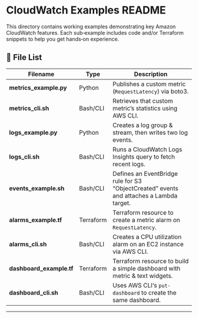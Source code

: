 # CloudWatch Examples README

This directory contains working examples demonstrating key Amazon CloudWatch features. Each sub‐example includes code and/or Terraform snippets to help you get hands‐on experience.

## 📂 File List

| Filename                  | Type       | Description                                                   |
|---------------------------|------------|---------------------------------------------------------------|
| **metrics_example.py**    | Python     | Publishes a custom metric (`RequestLatency`) via boto3.       |
| **metrics_cli.sh**        | Bash/CLI   | Retrieves that custom metric’s statistics using AWS CLI.     |
| **logs_example.py**       | Python     | Creates a log group & stream, then writes two log events.    |
| **logs_cli.sh**           | Bash/CLI   | Runs a CloudWatch Logs Insights query to fetch recent logs.  |
| **events_example.sh**     | Bash/CLI   | Defines an EventBridge rule for S3 “ObjectCreated” events and attaches a Lambda target. |
| **alarms_example.tf**     | Terraform  | Terraform resource to create a metric alarm on `RequestLatency`. |
| **alarms_cli.sh**         | Bash/CLI   | Creates a CPU utilization alarm on an EC2 instance via AWS CLI. |
| **dashboard_example.tf**  | Terraform  | Terraform resource to build a simple dashboard with metric & text widgets. |
| **dashboard_cli.sh**      | Bash/CLI   | Uses AWS CLI‘s `put-dashboard` to create the same dashboard. |

---



